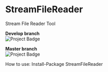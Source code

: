 # StreamFileReader
Stream File Reader Tool

<strong>Develop branch</strong><br />
<img src="https://ci.appveyor.com/api/projects/status/github/alexandrebl/StreamFileReader?branch=develop&svg=true" alt="Project Badge" with="300">

<strong>Master branch</strong><br />
<img src="https://ci.appveyor.com/api/projects/status/github/alexandrebl/StreamFileReader?branch=master&svg=true" alt="Project Badge" with="300">

How to use:
Install-Package StreamFileReader
